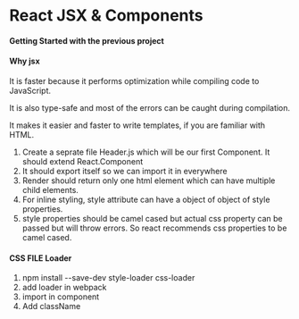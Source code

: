 # React JSX & Components

#### Getting Started with the previous project

#### Why jsx
It is faster because it performs optimization while compiling code to JavaScript.

It is also type-safe and most of the errors can be caught during compilation.

It makes it easier and faster to write templates, if you are familiar with HTML.


1. Create a seprate file Header.js which will be our first Component. It should extend  React.Component
2. It should export itself so we can import it in everywhere
3. Render should return only one html element which can have multiple child elements.
4. For inline styling, style attribute can have a object of object of style properties.
5. style properties should be camel cased but actual css property can be passed but will throw errors. So react recommends css properties to be camel cased.

#### CSS FILE Loader
1. npm install --save-dev style-loader css-loader
2. add loader in webpack
3. import in component
4. Add className
